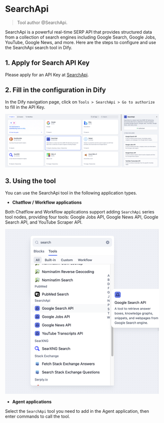 # SearchApi

> Tool author @SearchApi.

SearchApi is a powerful real-time SERP API that provides structured data from a collection of search engines including Google Search, Google Jobs, YouTube, Google News, and more. Here are the steps to configure and use the SearchApi search tool in Dify.

## 1. Apply for Search API Key

Please apply for an API Key at [SearchApi](https://www.searchapi.io/).

## 2. Fill in the configuration in Dify

In the Dify navigation page, click on `Tools > SearchApi > Go to authorize` to fill in the API Key.

![](../../../.gitbook/assets/tool-searchapi.png)

## 3. Using the tool

You can use the SearchApi tool in the following application types.

* **Chatflow / Workflow applications**

Both Chatflow and Workflow applications support adding `SearchApi` series tool nodes, providing four tools: Google Jobs API, Google News API, Google Search API, and YouTube Scraper API.

![](../../../.gitbook/assets/tool-searchapi-flow.png)

* **Agent applications**

Select the `SearchApi` tool you need to add in the Agent application, then enter commands to call the tool.
